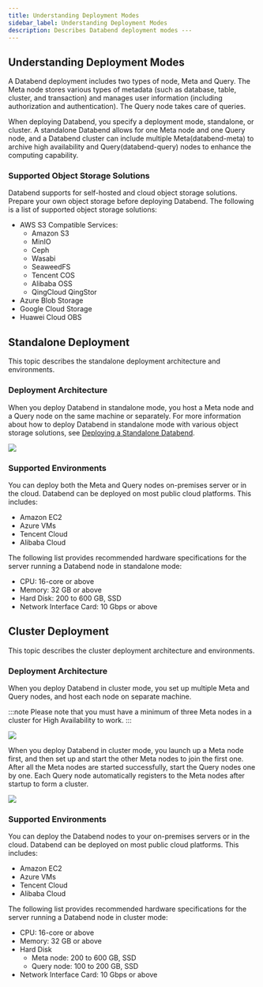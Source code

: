 ```yaml
---
title: Understanding Deployment Modes
sidebar_label: Understanding Deployment Modes
description: Describes Databend deployment modes ---
---
```


## Understanding Deployment Modes

A Databend deployment includes two types of node, Meta and Query. The Meta node stores various types of metadata (such as database, table, cluster, and transaction) and manages user information (including authorization and authentication). The Query node takes care of queries.

When deploying Databend, you specify a deployment mode, standalone, or cluster. A standalone Databend allows for one Meta node and one Query node, and a Databend cluster can include multiple Meta(databend-meta) to archive high availability and Query(databend-query) nodes to enhance the computing capability.

### Supported Object Storage Solutions
Databend supports for self-hosted and cloud object storage solutions. Prepare your own object storage before deploying Databend. The following is a list of supported object storage solutions:

- AWS S3 Compatible Services:
  - Amazon S3
  - MinIO
  - Ceph
  - Wasabi
  - SeaweedFS
  - Tencent COS
  - Alibaba OSS
  - QingCloud QingStor
- Azure Blob Storage
- Google Cloud Storage
- Huawei Cloud OBS

## Standalone Deployment
This topic describes the standalone deployment architecture and environments.

### Deployment Architecture
When you deploy Databend in standalone mode, you host a Meta node and a Query node on the same machine or separately. For more information about how to deploy Databend in standalone mode with various object storage solutions, see [Deploying a Standalone Databend](./02-deploying-databend.md).

<img src="/img/deploy/deploy-standalone-arch.png" />

### Supported Environments
You can deploy both the Meta and Query nodes on-premises server or in the cloud. Databend can be deployed on most public cloud platforms. This includes:
- Amazon EC2
- Azure VMs
- Tencent Cloud
- Alibaba Cloud

The following list provides recommended hardware specifications for the server running a Databend node in standalone mode:
- CPU: 16-core or above
- Memory: 32 GB or above
- Hard Disk: 200 to 600 GB, SSD
- Network Interface Card: 10 Gbps or above

## Cluster Deployment
This topic describes the cluster deployment architecture and environments.

### Deployment Architecture
When you deploy Databend in cluster mode, you set up multiple Meta and Query nodes, and host each node on separate machine.

:::note
Please note that you must have a minimum of three Meta nodes in a cluster for High Availability to work.
:::

<img src="/img/deploy/deploy-cluster-arch.png" />

When you deploy Databend in cluster mode, you launch up a Meta node first, and then set up and start the other Meta nodes to join the first one. After all the Meta nodes are started successfully, start the Query nodes one by one. Each Query node automatically registers to the Meta nodes after startup to form a cluster.

<img src="/img/deploy/deploy-clustering.png" />

### Supported Environments
You can deploy the Databend nodes to your on-premises servers or in the cloud. Databend can be deployed on most public cloud platforms. This includes:
- Amazon EC2
- Azure VMs
- Tencent Cloud
- Alibaba Cloud

The following list provides recommended hardware specifications for the server running a Databend node in cluster mode:
- CPU: 16-core or above
- Memory: 32 GB or above
- Hard Disk
  - Meta node: 200 to 600 GB, SSD
  - Query node: 100 to 200 GB, SSD
- Network Interface Card: 10 Gbps or above
